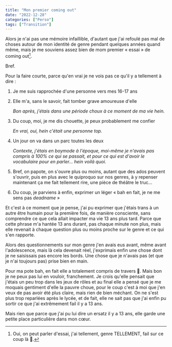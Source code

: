```yaml
---
title: "Mon premier coming out"
date: "2022-12-28"
categories: ["Perso"]
tags: ["Transition"]
---
```


Alors je n'ai pas une mémoire infaillible, d'autant que j'ai refoulé pas mal de
choses autour de mon identité de genre pendant quelques années quand même, mais
je me souviens assez bien de mom premier « essai » de coming out[^1].

[^1]: Oui, on peut parler d'essai, j'ai tellement, genre TELLEMENT, fail sur ce
coup là 🤣.

Bref.

Pour la faire courte, parce qu'en vrai je ne vois pas ce qu'il y a tellement à
dire :

1. Je me suis rapprochée d'une personne vers mes 16-17 ans
2. Elle m'a, sans le savoir, fait tomber grave amoureuse d'elle

    _Bon après, j'étais dans une période choux à ce moment de ma vie hein._

3. Du coup, moi, je me dis chouette, je peux probablement me confier

    _En vrai, oui, hein c'était une personne top._

4. Un jour on va dans un parc toutes les deux

    _Contexte, j'étais en boymode à l'époque, moi-même je n'avais pas compris à
    100% ce qui se passait, et pour ce qui est d'avoir le vocabulaire pour en
    parler... hein voilà quoi._

5. Bref, on papote, on s'ouvre plus ou moins, autant que des ados peuvent
s'ouvrir, puis en plus avec le quiproquo sur nos genres, à y repenser maintenant
ça me fait tellement rire, une pièce de théâtre le truc...

6. Du coup, je parviens à enfin, exprimer un léger « bah en fait, je ne me sens
pas _deadname_ »

Et c'est à ce moment que je pense, j'ai pu exprimer que j'étais trans à un autre 
être humain pour la première fois, de manière consciente, sans comprendre ce que
cela allait impacter ma vie 13 ans plus tard. Parce que cette phrase m'a hantée
13 ans durant, pas chaque minute non plus, mais elle revenait à chaque question
plus ou moins proche sur le genre et ce qui s'en rapporte.

Alors des questionnements sur mon genre j'en avais eus avant, même avant
l'adolescence, mais là cela devenait réel, j'exprimais enfin une chose dont je
ne saisissais pas encore les bords. Une chose que je n'avais pas (et que je n'ai
toujours pas) prise bien en main.

Pour ma pote bah, en fait elle a totalement compris de travers 🤣. Mais bon je 
ne peux pas lui en vouloir, franchement. Je crois qu'elle pensait que j'étais un
peu trop dans les jeux de rôles et au final elle a pensé que je me moquais
gentiment d'elle la pauvre choue, pour le coup c'est à moi que j'en veux de pas
avoir été plus claire, mais rien de bien méchant. On ne s'est plus trop
reparlées après le lycée, et de fait, elle ne sait pas que j'ai enfin pu sortir
ce que j'ai extrêmement fail il y a 13 ans.

Mais rien que parce que j'ai pu lui dire un ersatz il y a 13 ans, elle garde une
petite place particulière dans mon cœur.
